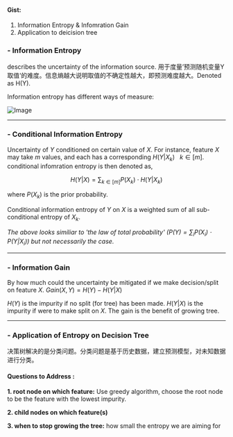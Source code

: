 #### Gist:
1. Information Entropy & Infomration Gain
2. Application to deicision tree

### - Information Entropy
 describes the uncertainty of the information source. 用于度量’预测随机变量Y取值‘的难度。信息熵越大说明取值的不确定性越大，即预测难度越大。Denoted as H(Y).

Information entropy has different ways of measure:

![Image](https://pic4.zhimg.com/80/v2-d5f495bb90c50dd07e89617585c926f7.png)

__________
### - Conditional Information Entropy
Uncertainty of $Y$ conditioned on certain value of $X$. For instance, feature $X$ may take $m$ values, and each has a corresponding $H(Y|X_k) \ \ \ k \in [m]$. conditional infomration entropy is then denoted as,

$$H(Y|X) = \sum_{k \in [m]}P(X_k) \cdot H(Y|X_k)$$

where $P(X_k)$ is the prior probability.

Conditional information entropy of $Y$ on $X$ is a weighted sum of all sub-conditional entropy of $X_k$.

*The above looks similiar to 'the law of total probability' $\left(P(Y) = \sum_i P(X_i) \cdot P(Y|X_i)  \right)$ but not necessarily the case.*
__________


### - Information Gain
By how much could the uncertainty be mitigated if we make decision/split on feature $X$.
$Gain(X, Y) = H(Y) - H(Y|X)$

$H(Y)$ is the impurity if no split (for tree) has been made. $H(Y|X)$ is the impurity if were to make split on $X$. The gain is the benefit of growing tree.

____

### - Application of Entropy on Decision Tree

决策树解决的是分类问题。分类问题是基于历史数据，建立预测模型，对未知数据进行分类。

#### Questions to Address :

**1. root node on which feature:** Use greedy algorithm, choose the root node to be the feature with the lowest impurity.

**2. child nodes on which feature(s)**

**3. when to stop growing the tree:** how small the entropy we are aiming for
